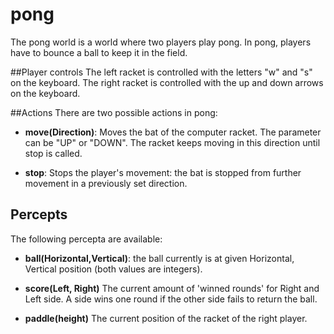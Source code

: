 # pong
The pong world is a world where two players play pong. In pong, players have to bounce a ball to keep it in the field.

##Player controls
The left racket is controlled with the letters "w" and "s" on the keyboard. The right racket is controlled with the up and down arrows on the keyboard. 

##Actions
There are two possible actions in pong:

* **move(Direction)**: Moves the bat of the computer racket. The parameter can be "UP" or "DOWN". The racket keeps moving in this direction until stop is called.

* **stop**: Stops the player's movement: the bat is stopped from further movement in a previously set direction.

## Percepts
The following percepta are available:
* **ball(Horizontal,Vertical)**: the ball currently is at given Horizontal, Vertical position (both values are integers).

* **score(Left, Right)** The current amount of 'winned rounds' for Right and Left side. A side wins one round if the other side fails to return the ball.

* **paddle(height)** The current position of the racket of the right player.

